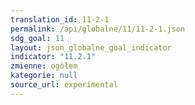 ```yaml
---
translation_id: 11-2-1
permalink: /api/globalne/11/11-2-1.json
sdg_goal: 11
layout: json_globalne_goal_indicator
indicator: "11.2.1"
zmienne: ogółem
kategorie: null
source_url: experimental
---
```


